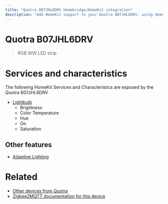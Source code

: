 ```yaml
---
title: "Quotra B07JHL6DRV Homebridge/HomeKit integration"
description: "Add HomeKit support to your Quotra B07JHL6DRV, using Homebridge, Zigbee2MQTT and homebridge-z2m."
---
```

<!---
This file has been GENERATED using src/docgen/docgen.ts
DO NOT EDIT THIS FILE MANUALLY!
-->
# Quotra B07JHL6DRV
> RGB WW LED strip


# Services and characteristics
The following HomeKit Services and Characteristics are exposed by
the Quotra B07JHL6DRV

* [Lightbulb](../../light.md)
  * Brightness
  * Color Temperature
  * Hue
  * On
  * Saturation

## Other features
* [Adaptive Lighting](../../light.md)

# Related
* [Other devices from Quotra](../index.md#quotra)
* [Zigbee2MQTT documentation for this device](https://www.zigbee2mqtt.io/devices/B07JHL6DRV.html)